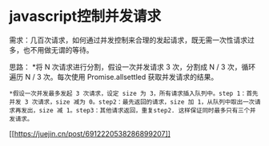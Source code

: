 # javascript控制并发请求


需求：几百次请求，如何通过并发控制来合理的发起请求，既无需一次性请求过多，也不用做无谓的等待。

思路：
	*将 N 次请求进行分割，假设一次并发请求 3 次，分割成 N / 3 次，循环遍历 N / 3 次。每次使用 Promise.allsettled 获取并发请求的结果。

	*假设一次并发最多发起 3 次请求，设定 size 为 3，所有请求插入队列中。step 1：首先并发 3 次请求，size 减为 0。step2：最先返回的请求，size 加 1，从队列中取出一次请求再发出，size 减 1。step3：其他请求返回，重复step2. 这样保证同时最多只有三个并发请求。


[[https://juejin.cn/post/6912220538286899207]]
